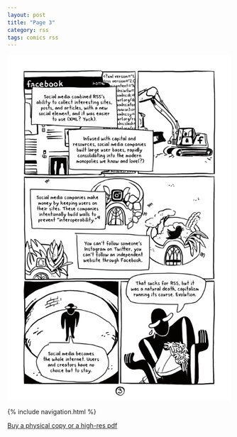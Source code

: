 ```yaml
---
layout: post
title: "Page 3"
category: rss
tags: comics rss
---
```


![Cover](/assets/riprss/4.png)

{% include navigation.html %}

[Buy a physical copy ](https://audmcname.bigcartel.com)[or a high-res pdf](https://audmcname.itch.io)
